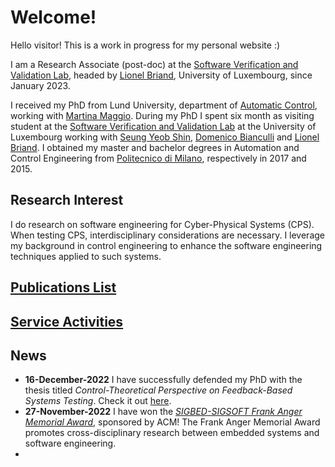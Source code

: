 # Welcome!

Hello visitor! This is a work in progress for my personal website :)


I am a Research Associate (post-doc) at the [Software Verification and Validation Lab](https://wwwfr.uni.lu/snt/research/software_verification_and_validation_lab/), headed by [Lionel Briand](https://www.lbriand.info/), University of Luxembourg, since January 2023.

I received my PhD from Lund University, department of [Automatic Control](https://control.lth.se/), working with [Martina Maggio](https://www.martinamaggio.com/main/).
During my PhD I spent six month as visiting student at the [Software Verification and Validation Lab](https://wwwfr.uni.lu/snt/research/software_verification_and_validation_lab/) at the University of Luxembourg working with [Seung Yeob Shin](https://wwwfr.uni.lu/snt/people/seung_yeob_shin), [Domenico Bianculli](https://people.svv.lu/bianculli/) and [Lionel Briand](https://www.lbriand.info/).
I obtained my master and bachelor degrees in Automation and Control Engineering from [Politecnico di Milano](https://www.deib.polimi.it/eng/home-page), respectively in 2017 and 2015.

## Research Interest

I do research on software engineering for Cyber-Physical Systems (CPS).
When testing CPS, interdisciplinary considerations are necessary. 
I leverage my background in control engineering to enhance the software engineering techniques applied to such systems.

## [Publications List](./PUBLICATIONS.md)

<!-- [Here](./PUBLICATIONS.md) you can find the up-to-date list of my publications. -->

## [Service Activities](./SERVICE.md)

<!-- [Here](./SERVICE.md) you can find my review and service activities. -->

## News

 * **16-December-2022** I have successfully defended my PhD with the thesis titled _Control-Theoretical Perspective on Feedback-Based Systems Testing_. Check it out [here](https://lucris.lub.lu.se/ws/portalfiles/portal/128756726/Claudio_Mandrioli_thesis.pdf).
 * **27-November-2022** I have won the [_SIGBED-SIGSOFT Frank Anger Memorial Award_](https://sigbed.org/2022/09/19/frank-anger-memorial-award-2022/), sponsored by ACM! The Frank Anger Memorial Award promotes cross-disciplinary research between embedded systems and software engineering.
 * 
